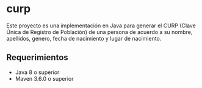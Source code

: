 # curp 

Este proyecto es una implementación en Java para generar el CURP (Clave Única de Registro de Población) de una persona de acuerdo a su nombre, apellidos, genero, fecha de nacimiento y lugar de nacimiento.

## Requerimientos

* Java 8 o superior
* Maven 3.6.0 o superior
